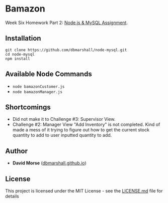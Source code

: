 # Bamazon

Week Six Homework Part 2: [Node.js & MySQL Assignment](http://ucb.bootcampcontent.com/UCB-Coding-Bootcamp/09-11-2017-UCB-Class-Repository-FSF-FT/blob/master/06-week/homework/part-2/homework_instructions.md).

## Installation

```
git clone https://github.com/dbmarshall/node-mysql.git
cd node-mysql
npm install
```

## Available Node Commands

* `node bamazonCustomer.js`
* `node bamazonManager.js` 

## Shortcomings

* Did not make it to Challenge #3: Supervisor View.
* Challenge #2: Manager View "Add Inventory" is not completed.  Kind of made a mess of it trying to figure out how to get the current stock quantity to add to user inputted quantity to add. 

## Author

* **David Morse** ([dbmarshall.github.io](https://dbmarshall.github.io))

## License

This project is licensed under the MIT License - see the [LICENSE.md](LICENSE.md) file for details


